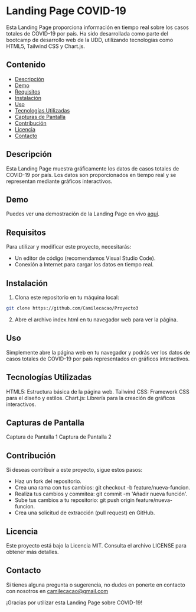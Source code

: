 # Landing Page COVID-19

Esta Landing Page proporciona información en tiempo real sobre los casos totales de COVID-19 por país. Ha sido desarrollada como parte del bootcamp de desarrollo web de la UDD, utilizando tecnologías como HTML5, Tailwind CSS y Chart.js.

## Contenido

- [Descripción](#descripción)
- [Demo](#demo)
- [Requisitos](#requisitos)
- [Instalación](#instalación)
- [Uso](#uso)
- [Tecnologías Utilizadas](#tecnologías-utilizadas)
- [Capturas de Pantalla](#capturas-de-pantalla)
- [Contribución](#contribución)
- [Licencia](#licencia)
- [Contacto](#contacto)

## Descripción

Esta Landing Page muestra gráficamente los datos de casos totales de COVID-19 por país. Los datos son proporcionados en tiempo real y se representan mediante gráficos interactivos.

## Demo

Puedes ver una demostración de la Landing Page en vivo [aquí](https://willowy-souffle-5e664b.netlify.app).

## Requisitos

Para utilizar y modificar este proyecto, necesitarás:

- Un editor de código (recomendamos Visual Studio Code).
- Conexión a Internet para cargar los datos en tiempo real.

## Instalación

1. Clona este repositorio en tu máquina local:

```bash
git clone https://github.com/Camilecacao/Proyecto3
```

2. Abre el archivo index.html en tu navegador web para ver la página.

## Uso
Simplemente abre la página web en tu navegador y podrás ver los datos de casos totales de COVID-19 por país representados en gráficos interactivos.

## Tecnologías Utilizadas
HTML5: Estructura básica de la página web.
Tailwind CSS: Framework CSS para el diseño y estilos.
Chart.js: Librería para la creación de gráficos interactivos.

## Capturas de Pantalla
Captura de Pantalla 1
Captura de Pantalla 2

## Contribución
Si deseas contribuir a este proyecto, sigue estos pasos:

- Haz un fork del repositorio.
- Crea una rama con tus cambios: git checkout -b feature/nueva-funcion.
- Realiza tus cambios y commitea: git commit -m 'Añadir nueva función'.
- Sube tus cambios a tu repositorio: git push origin feature/nueva-funcion.
- Crea una solicitud de extracción (pull request) en GitHub.

## Licencia
Este proyecto está bajo la Licencia MIT. Consulta el archivo LICENSE para obtener más detalles.

## Contacto
Si tienes alguna pregunta o sugerencia, no dudes en ponerte en contacto con nosotros en camilecacao@gmail.com

¡Gracias por utilizar esta Landing Page sobre COVID-19!
